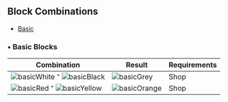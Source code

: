 ## Block Combinations
- [Basic](#bc-basic)


### <a id="bc-basic">• Basic Blocks</a>

| Combination     | Result     | Requirements
| -------         | ------     | -------
| ![basicWhite](https://github.com/capasha/EEUProtocol/blob/master/images/blocks/basicWhite.png) ⁺ ![basicBlack](https://github.com/capasha/EEUProtocol/blob/master/images/blocks/basicBlack.png) | ![basicGrey](https://github.com/capasha/EEUProtocol/blob/master/images/blocks/basicGrey.png) | Shop
| ![basicRed](https://github.com/capasha/EEUProtocol/blob/master/images/blocks/basicRed.png) ⁺ ![basicYellow](https://github.com/capasha/EEUProtocol/blob/master/images/blocks/basicYellow.png) | ![basicOrange](https://github.com/capasha/EEUProtocol/blob/master/images/blocks/basicOrange.png) | Shop
